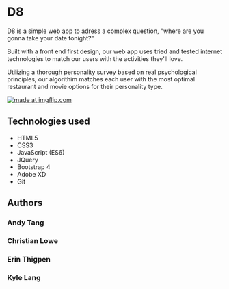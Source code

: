 # D8 

D8 is a simple web app to adress a complex question, "where are you gonna take your date tonight?"

Built with a front end first design, our web app uses tried and tested internet technologies to match our users with the activities they'll love.

Utilizing a thorough personality survey based on real psychological principles, our algorithim matches each
user with the most optimal restaurant and movie options for their personality type.


<a href="https://imgflip.com/gif/26wkfe"><img src="https://i.imgflip.com/26wkfe.gif" title="made at imgflip.com"/></a>



## Technologies used
  * HTML5
  * CSS3
  * JavaScript (ES6)
  * JQuery
  * Bootstrap 4
  * Adobe XD
  * Git
  
## Authors
  ### Andy Tang
  ### Christian Lowe
  ### Erin Thigpen
  ### Kyle Lang
  
